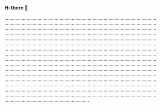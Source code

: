 ### Hi there 👋

.....................................................................................................................................................................................................................................................................................................................................................................................................................................................................................................................................................................................................................................................................................................................................................................................................................................................................................................................................................................................................................................................................................................................................................................................................................................................................................................................................................................................................................................................................................................................................................................................................................................................................................................................................................................................................................................................................................................................................................................................................................................................................................................................................